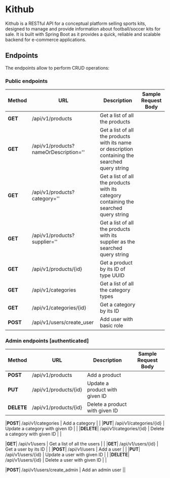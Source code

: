 # Kithub

Kithub is a RESTful API for a conceptual platform selling sports kits, designed to manage and provide information about football/soccer kits for sale. It is built with Spring Boot as it provides a quick, reliable and scalable backend for e-commerce applications.

## Endpoints
The endpoints allow to perform CRUD operations:
### Public endpoints
|Method |URL                   |Description                 |Sample Request Body |
|-------|----------------------|----------------------------|--------------------|
|**GET**| /api/v1/products      | Get a list of all the products|  |
|**GET**| /api/v1/products?nameOrDescription=''    | Get a list of all the products with its name or description containing the searched query string|  |
|**GET**| /api/v1/products?category=''    | Get a list of all the products with its category containing the searched query string|  |
|**GET**| /api/v1/products?supplier=''    | Get a list of all the products with its supplier as the searched query string|  |
|**GET**| /api/v1/products/{id} | Get a product by its ID of type UUID | |
|**GET**| /api/v1/categories | Get a list of all the category types| |
|**GET**| /api/v1/categories/{id} | Get a category by its ID| |
|**POST**| /api/v1/users/create_user  | Add user with basic role | |

### Admin endpoints [authenticated]
|Method |URL                   |Description                 |Sample Request Body |
|-------|----------------------|----------------------------|--------------------|
|**POST**| /api/v1/products    | Add a product              |   |
|**PUT**| /api/v1/products/{id}    | Update a product with given ID  |   |
|**DELETE**| /api/v1/products/{id}   | Delete a product with given ID  |   |

|**POST**| /api/v1/categories    | Add a category              |   |
|**PUT**| /api/v1/categories/{id}    | Update a category with given ID  |   |
|**DELETE**| /api/v1/categories/{id}   | Delete a category with given ID  |   |

|**GET**| /api/v1/users | Get a list of all the users | |
|**GET**| /api/v1/users/{id} | Get a user by its ID | |
|**POST**| /api/v1/users    | Add a user              |   |
|**PUT**| /api/v1/users/{id}    | Update a user with given ID  |   |
|**DELETE**| /api/v1/users/{id}   | Delete a user with given ID  |   |

|**POST**| /api/v1/users/create_admin | Add an admin user ||


